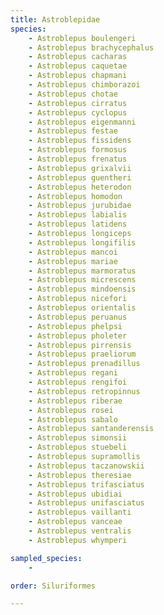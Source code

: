 ```yaml
---
title: Astroblepidae
species:
    - Astroblepus boulengeri
    - Astroblepus brachycephalus
    - Astroblepus cacharas
    - Astroblepus caquetae
    - Astroblepus chapmani
    - Astroblepus chimborazoi
    - Astroblepus chotae
    - Astroblepus cirratus
    - Astroblepus cyclopus
    - Astroblepus eigenmanni
    - Astroblepus festae
    - Astroblepus fissidens
    - Astroblepus formosus
    - Astroblepus frenatus
    - Astroblepus grixalvii
    - Astroblepus guentheri
    - Astroblepus heterodon
    - Astroblepus homodon
    - Astroblepus jurubidae
    - Astroblepus labialis
    - Astroblepus latidens
    - Astroblepus longiceps
    - Astroblepus longifilis
    - Astroblepus mancoi
    - Astroblepus mariae
    - Astroblepus marmoratus
    - Astroblepus micrescens
    - Astroblepus mindoensis
    - Astroblepus nicefori
    - Astroblepus orientalis
    - Astroblepus peruanus
    - Astroblepus phelpsi
    - Astroblepus pholeter
    - Astroblepus pirrensis
    - Astroblepus praeliorum
    - Astroblepus prenadillus
    - Astroblepus regani
    - Astroblepus rengifoi
    - Astroblepus retropinnus
    - Astroblepus riberae
    - Astroblepus rosei
    - Astroblepus sabalo
    - Astroblepus santanderensis
    - Astroblepus simonsii
    - Astroblepus stuebeli
    - Astroblepus supramollis
    - Astroblepus taczanowskii
    - Astroblepus theresiae
    - Astroblepus trifasciatus
    - Astroblepus ubidiai
    - Astroblepus unifasciatus
    - Astroblepus vaillanti
    - Astroblepus vanceae
    - Astroblepus ventralis
    - Astroblepus whymperi

sampled_species:
    - 

order: Siluriformes

---
```

